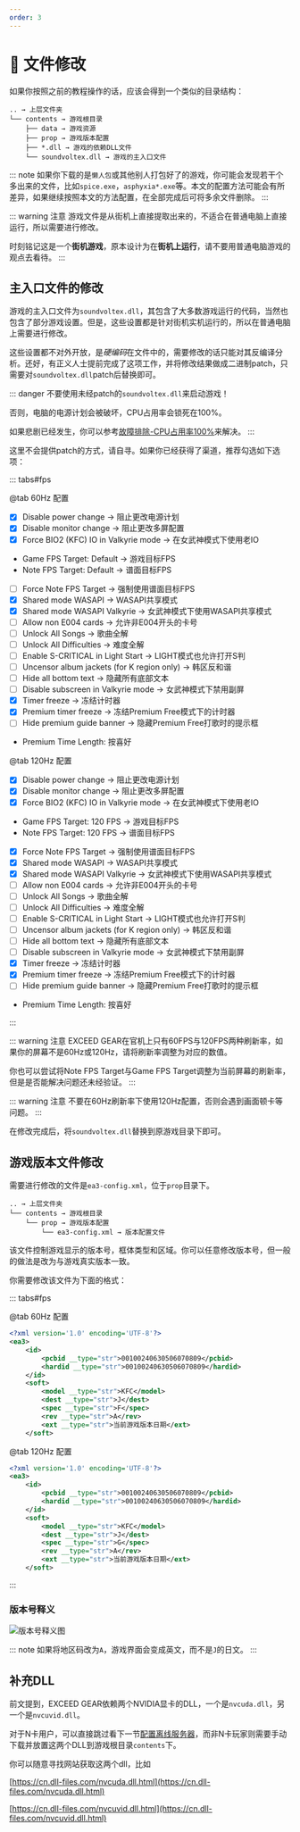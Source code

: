 ```yaml
---
order: 3
---
```


# :wrench: 文件修改

如果你按照之前的教程操作的话，应该会得到一个类似的目录结构：

```
.. → 上层文件夹
└── contents → 游戏根目录
    ├── data → 游戏资源
    ├── prop → 游戏版本配置
    ├── *.dll → 游戏的依赖DLL文件
    └── soundvoltex.dll → 游戏的主入口文件
```

::: note
如果你下载的是`懒人包`或其他别人打包好了的游戏，你可能会发现若干个多出来的文件，比如`spice.exe`，`asphyxia*.exe`等。本文的配置方法可能会有所差异，如果继续按照本文的方法配置，在全部完成后可将多余文件删除。
:::

::: warning 注意
游戏文件是从街机上直接提取出来的，不适合在普通电脑上直接运行，所以需要进行修改。

时刻铭记这是一个**街机游戏**，原本设计为在**街机上运行**，请不要用普通电脑游戏的观点去看待。
:::

## 主入口文件的修改

游戏的主入口文件为`soundvoltex.dll`，其包含了大多数游戏运行的代码，当然也包含了部分游戏设置。但是，这些设置都是针对街机实机运行的，所以在普通电脑上需要进行修改。

这些设置都不对外开放，是*硬编码*在文件中的，需要修改的话只能对其反编译分析。还好，有正义人士提前完成了这项工作，并将修改结果做成二进制patch，只需要对`soundvoltex.dll`patch后替换即可。

::: danger
不要使用未经patch的`soundvoltex.dll`来启动游戏！

否则，电脑的电源计划会被破坏，CPU占用率会锁死在100%。

如果悲剧已经发生，你可以参考[故障排除-CPU占用率100%](../trouble-shooting/misc.md#cpu占用率100)来解决。
:::

这里不会提供patch的方式，请自寻。如果你已经获得了渠道，推荐勾选如下选项：

::: tabs#fps

@tab 60Hz 配置

+ [x] Disable power change → 阻止更改电源计划
+ [x] Disable monitor change → 阻止更改多屏配置
+ [x] Force BIO2 (KFC) IO in Valkyrie mode → 在女武神模式下使用老IO
+ Game FPS Target: Default → 游戏目标FPS
+ Note FPS Target: Default → 谱面目标FPS
+ [ ] Force Note FPS Target → 强制使用谱面目标FPS
+ [x] Shared mode WASAPI → WASAPI共享模式
+ [x] Shared mode WASAPI Valkyrie → 女武神模式下使用WASAPI共享模式
+ [ ] Allow non E004 cards → 允许非E004开头的卡号
+ [ ] Unlock All Songs → 歌曲全解
+ [ ] Unlock All Difficulties → 难度全解
+ [ ] Enable S-CRITICAL in Light Start → LIGHT模式也允许打开S判
+ [ ] Uncensor album jackets (for K region only) → 韩区反和谐
+ [ ] Hide all bottom text → 隐藏所有底部文本
+ [ ] Disable subscreen in Valkyrie mode → 女武神模式下禁用副屏
+ [x] Timer freeze → 冻结计时器
+ [x] Premium timer freeze → 冻结Premium Free模式下的计时器
+ [ ] Hide premium guide banner → 隐藏Premium Free打歌时的提示框
+ Premium Time Length: 按喜好

@tab 120Hz 配置

+ [x] Disable power change → 阻止更改电源计划
+ [x] Disable monitor change → 阻止更改多屏配置
+ [x] Force BIO2 (KFC) IO in Valkyrie mode → 在女武神模式下使用老IO
+ Game FPS Target: 120 FPS → 游戏目标FPS
+ Note FPS Target: 120 FPS → 谱面目标FPS
+ [x] Force Note FPS Target → 强制使用谱面目标FPS
+ [x] Shared mode WASAPI → WASAPI共享模式
+ [x] Shared mode WASAPI Valkyrie → 女武神模式下使用WASAPI共享模式
+ [ ] Allow non E004 cards → 允许非E004开头的卡号
+ [ ] Unlock All Songs → 歌曲全解
+ [ ] Unlock All Difficulties → 难度全解
+ [ ] Enable S-CRITICAL in Light Start → LIGHT模式也允许打开S判
+ [ ] Uncensor album jackets (for K region only) → 韩区反和谐
+ [ ] Hide all bottom text → 隐藏所有底部文本
+ [ ] Disable subscreen in Valkyrie mode → 女武神模式下禁用副屏
+ [x] Timer freeze → 冻结计时器
+ [x] Premium timer freeze → 冻结Premium Free模式下的计时器
+ [ ] Hide premium guide banner → 隐藏Premium Free打歌时的提示框
+ Premium Time Length: 按喜好

:::

::: warning 注意
EXCEED GEAR在官机上只有60FPS与120FPS两种刷新率，如果你的屏幕不是60Hz或120Hz，请将刷新率调整为对应的数值。

你也可以尝试将Note FPS Target与Game FPS Target调整为当前屏幕的刷新率，但是是否能解决问题还未经验证。
:::

::: warning 注意
不要在60Hz刷新率下使用120Hz配置，否则会遇到画面顿卡等问题。
:::

在修改完成后，将`soundvoltex.dll`替换到原游戏目录下即可。

## 游戏版本文件修改

需要进行修改的文件是`ea3-config.xml`，位于`prop`目录下。

```
.. → 上层文件夹
└── contents → 游戏根目录
    └── prop → 游戏版本配置
        └── ea3-config.xml → 版本配置文件
```

该文件控制游戏显示的版本号，框体类型和区域。你可以任意修改版本号，但一般的做法是改为与游戏真实版本一致。

你需要修改该文件为下面的格式：

::: tabs#fps

@tab 60Hz 配置

``` xml {9-12}
<?xml version='1.0' encoding='UTF-8'?>
<ea3>
    <id>
        <pcbid __type="str">00100240630506070809</pcbid>
        <hardid __type="str">00100240630506070809</hardid>
    </id>
    <soft>
        <model __type="str">KFC</model>
        <dest __type="str">J</dest>
        <spec __type="str">F</spec>
        <rev __type="str">A</rev>
        <ext __type="str">当前游戏版本日期</ext>
    </soft>
```

@tab 120Hz 配置

``` xml {9-12}
<?xml version='1.0' encoding='UTF-8'?>
<ea3>
    <id>
        <pcbid __type="str">00100240630506070809</pcbid>
        <hardid __type="str">00100240630506070809</hardid>
    </id>
    <soft>
        <model __type="str">KFC</model>
        <dest __type="str">J</dest>
        <spec __type="str">G</spec>
        <rev __type="str">A</rev>
        <ext __type="str">当前游戏版本日期</ext>
    </soft>
```

:::

### 版本号释义

![版本号释义图](/assets/version.png)

::: note
如果将地区码改为`A`，游戏界面会变成英文，而不是`J`的日文。
:::

## 补充DLL

前文提到，EXCEED GEAR依赖两个NVIDIA显卡的DLL，一个是`nvcuda.dll`，另一个是`nvcuvid.dll`。

对于N卡用户，可以直接跳过看下一节[配置离线服务器](server.md)，而非N卡玩家则需要手动下载并放置这两个DLL到游戏根目录`contents`下。

你可以随意寻找网站获取这两个dll，比如

[https://cn.dll-files.com/nvcuda.dll.html](https://cn.dll-files.com/nvcuda.dll.html)

[https://cn.dll-files.com/nvcuvid.dll.html](https://cn.dll-files.com/nvcuvid.dll.html)